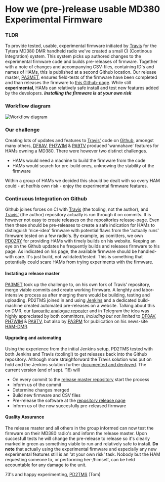 How we (pre-)release usable MD380 Experimental Firmware
====

### TLDR
To provide tested, usable, experimental firmware initiated by [Travis](https://www.qrz.com/db/KK4VCZ) for the Tytera MD380 DMR handheld radio we've created a small CI (Continous Integration) system. This system picks up authored changes to the experimental firmware code and builds pre-releases of firmware. Together with a note of changes and accompanying CSV-files, containing ID's and names of HAMs, this is published at a second Github location.
Our release master, [PA3MET](https://www.qrz.com/db/PA3MET), ensures field-tests of the firmware have been completed and than releases the firmware to [this Github-page](https://github.com/roelandjansen/md380tools/releases/latest). While still **experimental**, HAMs can relatively safe install and test new features added by the developers. ***Installing the firmware is at your own risk***

### Workflow diagram

![Workflow diagram](JenkinsBuilder.png)

### Our challenge
Creating lots of updates and features to [Travis'](https://www.qrz.com/db/KK4VCZ) code on [Github](https://github.com/travisgoodspeed/md380tools), amongst many others, [DF8AV](https://www.qrz.com/db/DF8AV), [PH7WIM](https://www.qrz.com/db/PH7WIM) & [PA9TV](https://www.qrz.com/db/PA9TV) produced 'wannahave' features for HAMs owning a MD380. There were however two distinct challenges. 

  * HAMs would need a machine to build the firmware from the code
  * HAMs would search for pre-build ones, unknowing the stability of the firmware
 
Within a group of HAMs we decided this should be dealt with so every HAM could - at her/his own risk - enjoy the experimental firmware features.

### Continuous Integration on Github
Github joines forces on CI with [Travis](http://travis-ci.org) (the tooling, not the author), and [Travis'](https://www.qrz.com/db/KK4VCZ) (the author) repository actually is run through it on commits. It is however not easy to create releases on the repositories release-page. Even then these should be pre-releases to create a safe indication for HAMs to distinguish 'nice-idea' firmware with potential flaws from the 'actually runs' firmware tested on a few radio's.
By example, as comitters, we own [PD0ZRY](https://www.qrz.com/db/PD0ZRY) for providing HAMs with timely builds on his website. Keeping an eye on the Github updates he frequently builds and releases firmware to his page. As indicated on his page, the available firmware should be handled-with care. It's just build, not validated/tested. This is something that potentially could scare HAMs from trying experiments with the firmware.

#### Instating a release master
[PA3MET](https://www.qrz.com/db/PA3MET) took up the challenge to, on his own fork of Travis' repository, merge viable commits and create working firmware. A lenghty and labor-intensive process as after merging there would be building, testing and uploading. PD2TMS joined in and using [Jenkins](https://jenkins-ci.org) and a dedicated build-machine created automated pre-releases on a website. Talking about this on DMR, our [favourite analogue repeater](http://www.pi2nos.nl) and in Telegram the idea was highly appreciated by both committors, *including but not limited* to [DF8AV](https://www.qrz.com/db/DF8AV), [PH7WIM](https://www.qrz.com/db/PH7WIM) & [PA9TV](https://www.qrz.com/db/PA9TV), but also by [PA3PM](https://www.qrz.com/db/PA3PM) for publication on his news-site [HAM-DMR](http://ham-dmr.nl).

#### Upgrading and automating
Using the experience from the initial Jenkins setup, PD2TMS tested with both Jenkins and Travis (tooling!) to get releases back into the Github repository. Although more straighforward the Travis solution was put on hold and the Jenkins solution further [documented and deployed](JenkinsBuilder.md). The current version (end of sept. '16) will 

  * On every commit to the [release master repository](https://github.com/roelandjansen/md380tools) start the process
  * Inform us of the commit
  * Determine changes merged
  * Build new firmware and CSV files
  * Pre-release the software at the [repository release page](https://github.com/roelandjansen/md380tools/releases)
  * Inform us of the now succesfully pre-released firmware
 
#### Quality Assurance
The release master and all others in the group informed can now test the firmware on their MD380 radio's and inform the release master. Upon succesfull tests he will change the pre-release to release so it's clearly marked in green as something viable to run and relatively safe to install. **Do note** that actually using the experimental firmware and especially any new experimental features still is an 'at your own risk' task. Nobody but the HAM requesting someone to, or performing her-/himself, can be held accountable for any damage to the unit.

73's and happy experimenting, [PD2TMS](https://www.qrz.com/db/PD2TMS) (Tom)
